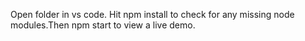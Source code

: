 Open folder in vs code. Hit npm install to check for any missing node modules.Then npm start to view a live demo.
